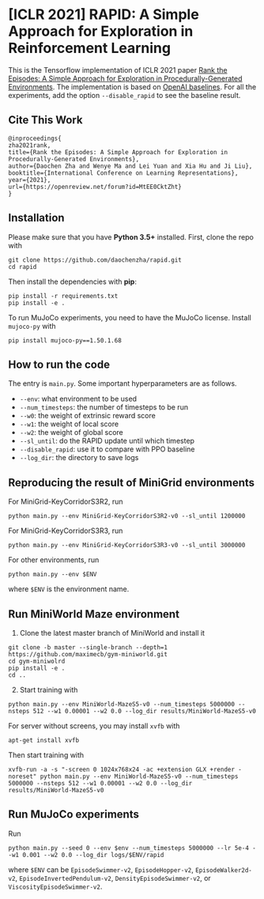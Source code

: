 # [ICLR 2021] RAPID: A Simple Approach for Exploration in Reinforcement Learning
This is the Tensorflow implementation of ICLR 2021 paper [Rank the Episodes: A Simple Approach for Exploration in Procedurally-Generated Environments](https://openreview.net/forum?id=MtEE0CktZht). The implementation is based on [OpenAI baselines](https://github.com/openai/baselines). For all the experiments, add the option `--disable_rapid` to see the baseline result.

## Cite This Work
```
@inproceedings{
zha2021rank,
title={Rank the Episodes: A Simple Approach for Exploration in Procedurally-Generated Environments},
author={Daochen Zha and Wenye Ma and Lei Yuan and Xia Hu and Ji Liu},
booktitle={International Conference on Learning Representations},
year={2021},
url={https://openreview.net/forum?id=MtEE0CktZht}
}
```

## Installation
Please make sure that you have **Python 3.5+** installed. First, clone the repo with
```
git clone https://github.com/daochenzha/rapid.git
cd rapid
```
Then install the dependencies with **pip**:
```
pip install -r requirements.txt
pip install -e .
```
To run MuJoCo experiments, you need to have the MuJoCo license. Install `mujoco-py` with
```
pip install mujoco-py==1.50.1.68
```

## How to run the code
The entry is `main.py`. Some important hyperparameters are as follows.
*   `--env`: what environment to be used
*   `--num_timesteps`: the number of timesteps to be run
*   `--w0`: the weight of extrinsic reward score
*   `--w1`: the weight of local score
*   `--w2`: the weight of global score
*   `--sl_until`: do the RAPID update until which timestep
*   `--disable_rapid`: use it to compare with PPO baseline
*   `--log_dir`: the directory to save logs

## Reproducing the result of MiniGrid environments
For MiniGrid-KeyCorridorS3R2, run
```
python main.py --env MiniGrid-KeyCorridorS3R2-v0 --sl_until 1200000
```
For MiniGrid-KeyCorridorS3R3, run
```
python main.py --env MiniGrid-KeyCorridorS3R3-v0 --sl_until 3000000
```
For other environments, run
```
python main.py --env $ENV
```
where `$ENV` is the environment name.

## Run MiniWorld Maze environment
1. Clone the latest master branch of MiniWorld and install it
```
git clone -b master --single-branch --depth=1 https://github.com/maximecb/gym-miniworld.git
cd gym-miniwolrd
pip install -e .
cd ..
```
2. Start training with
```
python main.py --env MiniWorld-MazeS5-v0 --num_timesteps 5000000 --nsteps 512 --w1 0.00001 --w2 0.0 --log_dir results/MiniWorld-MazeS5-v0
```
For server without screens, you may install `xvfb` with
```
apt-get install xvfb
```
Then start training with
```
xvfb-run -a -s "-screen 0 1024x768x24 -ac +extension GLX +render -noreset" python main.py --env MiniWorld-MazeS5-v0 --num_timesteps 5000000 --nsteps 512 --w1 0.00001 --w2 0.0 --log_dir results/MiniWorld-MazeS5-v0
```

## Run MuJoCo experiments
Run
```
python main.py --seed 0 --env $env --num_timesteps 5000000 --lr 5e-4 --w1 0.001 --w2 0.0 --log_dir logs/$ENV/rapid
```
where `$ENV` can be `EpisodeSwimmer-v2`, `EpisodeHopper-v2`, `EpisodeWalker2d-v2`, `EpisodeInvertedPendulum-v2`, `DensityEpisodeSwimmer-v2`, or `ViscosityEpisodeSwimmer-v2`.
